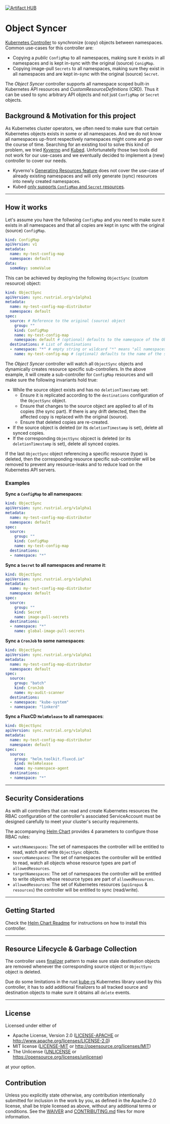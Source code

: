 [![Artifact HUB](https://img.shields.io/endpoint?url=https://artifacthub.io/badge/repository/k8s-object-syncer)](https://artifacthub.io/packages/search?repo=k8s-object-syncer)

# Object Syncer

[Kubernetes Controller](https://kubernetes.io/docs/concepts/architecture/controller/) to synchronize (copy)
objects between namespaces. Common use-cases for this controller are:

- Copying a *public* `ConfigMap` to all namespaces, making sure it exists in all namespaces and 
  is kept in-sync with the original (source) `ConigMap`.
- Copying image-pull `Secrets` to all namespaces, making sure they exist in all namespaces and 
  are kept in-sync with the original (source) `Secret`.

The *Object Syncer* controller supports all namespace scoped built-in Kubernetes API resources and
*CustomResourceDefinitions* (CRD). Thus it can be used to sync arbitrary API objects and not just 
`ConfigMap` or `Secret` objects.

## Background & Motivation for this project

As Kubernetes cluster operators, we often need to make sure that certain Kubernetes objects
exists in some or all namespaces. And we do not know all namespaces up-front respectively namespaces might 
come and go over the course of time. Searching for an existing tool to solve this kind of problem, we tried
[Kyverno](https://kyverno.io/) and [Kubed](https://github.com/kubeops/kubed). Unfortunatelly those two tools
did not work for our use-cases and we eventually decided to implement a (new) controller to cover our needs.

- Kyverno's [Generating Resources feature](https://kyverno.io/docs/writing-policies/generate/#generating-resources-into-existing-namespaces) 
  does not cover the use-case of already existing namespaces and will only generate (sync)
  resources into newly created namespaces.
- Kubed [only supports `ConfigMap` and `Secret` resources](https://github.com/kubeops/kubed/tree/release-0.13/docs/guides/config-syncer).

---

## How it works

Let's assume you have the follwoing `ConfigMap` and you need to make sure it exists in all namespaces 
and that all copies are kept in sync with the original (source) `ConfigMap`.

```yaml
kind: ConfigMap
apiVersion: v1
metadata:
  name: my-test-config-map
  namespace: default
data:
  someKey: someValue
```

This can be achieved by deploying the following `ObjectSync` (custom resource) object:

```yaml
kind: ObjectSync
apiVersion: sync.rustrial.org/v1alpha1
metadata:
  name: my-test-config-map-distributor
  namespace: default
spec:
  source: # Reference to the original (source) object
    group: ""
    kind: ConfigMap 
    name: my-test-config-map
    namespace: default # (optional) defaults to the namespace of the ObjectSync object.
  destinations: # List of destinations
  - namespace: "*" # empty string or wildcard "*" means "all namespaces"
    name: my-test-config-map # (optional) defaults to the name of the source object.
```

The *Object Syncer* controller will watch all `ObjectSync` objects and dynamically creates
resource specific sub-controllers. In the above example, it will create a sub-controller for
`ConfigMap` resources and will make sure the following invariants hold true: 

- While the source object exists and has no `deletionTimestamp` set:
  - Ensure it is replicated according to the `destinations` configuration of the `ObjectSync` object.
  - Ensure that changes to the source object are applied to all of its copies (the sync part). If 
    there is any drift detected, then the affected copy is replaced with the original (source).
  - Ensure that deleted copies are re-created.
- If the source object is deleted (or its `deletionTimestamp` is set), delete all synced copies.
- If the corresponding `ObjectSync` objcect is deleted (or its `deletionTimestamp` is set), delete all 
  synced copies.

If the last `ObjectSync` object referencing a specific resource (type) is deleted, then the 
corresponding resource specific sub-controller will be removed to prevent any resource-leaks and 
to reduce load on the Kubernetes API servers.

### Examples

**Sync a `ConfigMap` to all namespaces**:

```yaml
kind: ObjectSync
apiVersion: sync.rustrial.org/v1alpha1
metadata:
  name: my-test-config-map-distributor
  namespace: default
spec:
  source:
    group: ""
    kind: ConfigMap 
    name: my-test-config-map
  destinations:
  - namespace: "*"
```

**Sync a `Secret` to all namespaces and rename it**:

```yaml
kind: ObjectSync
apiVersion: sync.rustrial.org/v1alpha1
metadata:
  name: my-test-config-map-distributor
  namespace: default
spec:
  source:
    group: ""
    kind: Secret 
    name: image-pull-secrets
  destinations:
  - namespace: "*"
    name: global-image-pull-secrets
```

**Sync a `CronJob` to some namespaces**:

```yaml
kind: ObjectSync
apiVersion: sync.rustrial.org/v1alpha1
metadata:
  name: my-test-config-map-distributor
  namespace: default
spec:
  source:
    group: "batch"
    kind: CronJob 
    name: my-audit-scanner
  destinations:
  - namespace: "kube-system"
  - namespace: "linkerd"
```

**Sync a FluxCD `HelmRelease` to all namespaces**:

```yaml
kind: ObjectSync
apiVersion: sync.rustrial.org/v1alpha1
metadata:
  name: my-test-config-map-distributor
  namespace: default
spec:
  source:
    group: "helm.toolkit.fluxcd.io"
    kind: HelmRelease 
    name: my-namespace-agent
  destinations:
  - namespace: "*"
```

---

## Security Considerations

As with all controllers that can read and create Kubernetes resources the RBAC configuration
of the controller's associated ServiceAccount must be designed carefully to meet your cluster's
security requirements.

The accompanying [Helm Chart](charts/k8s-object-syncer/README.md) provides 4 parameters to 
configure those RBAC rules:

- `watchNamespaces`: The set of namespaces the controller will be entitled to read, watch and write `ObjectSync` objects.
- `sourceNamespaces`: The set of namespaces the controller will be entitled to read, watch all objects whose resource types are part of `allowedResources`.
- `targetNamespaces`: The set of namespaces the controller will be entitled to write objects whose resource types are part of `allowedResources`.
- `allowedResources`: The set of Kubernetes resources (`apiGropus` & `resources`) the controller will be entitled to sync (read/write).



---

## Getting Started

Check the [Helm Chart Readme](charts/k8s-object-syncer/README.md) for instructions on
how to install this controller.

---

## Resource Lifecycle & Garbage Collection

The controller uses [finalizer](https://kubernetes.io/docs/tasks/extend-kubernetes/custom-resources/custom-resource-definitions/#finalizers) 
pattern to make sure stale destination objects are removed whenever the corresponding 
source object or `ObjectSync` object is deleted.

Due do some limitations in the rust [kube-rs](https://github.com/kube-rs/kube-rs) Kubernetes library used
by this controller, it has to add additional finalizers to all tracked source and destination objects to 
make sure it obtains all `delete` events.

---

## License

Licensed under either of

- Apache License, Version 2.0
  ([LICENSE-APACHE](LICENSE-APACHE) or http://www.apache.org/licenses/LICENSE-2.0)
- MIT license
  ([LICENSE-MIT](LICENSE-MIT) or http://opensource.org/licenses/MIT)
- The Unlicense
  ([UNLICENSE](LUNLICENSE) or https://opensource.org/licenses/unlicense)

at your option.

## Contribution

Unless you explicitly state otherwise, any contribution intentionally submitted
for inclusion in the work by you, as defined in the Apache-2.0 license, shall be
triple licensed as above, without any additional terms or conditions. See the
[WAIVER](WAIVER) and [CONTRIBUTING.md](CONTRIBUTING.md) files for more information.
